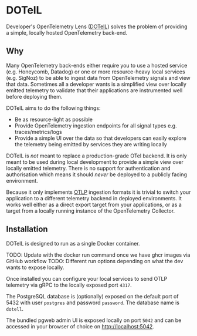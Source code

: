# DOTelL

Developer's OpenTelemetry Lens ([DOTelL](https://en.wiktionary.org/wiki/do_tell)) solves the problem of providing a simple, locally hosted OpenTelemetry back-end.

## Why

Many OpenTelemetry back-ends either require you to use a hosted service (e.g. Honeycomb, Datadog) or one or more resource-heavy local services (e.g. SigNoz) to be able to ingest data from OpenTelemetry signals and view that data. Sometimes all a developer wants is a simplified view over locally emitted telemetry to validate that their applications are instrumented well before deploying them.

DOTelL aims to do the following things:

* Be as resource-light as possible
* Provide OpenTelemetry ingestion endpoints for all signal types e.g. traces/metrics/logs
* Provide a simple UI over the data so that developers can easily explore the telemetry being emitted by services they are writing locally

DOTelL is _not_ meant to replace a production-grade OTel backend. It is only meant to be used during local development to provide a simple view over locally emitted telemetry. There is no support for authentication and authorisation which means it should _never_ be deployed to a publicly facing environment.

Because it only implements [OTLP](https://opentelemetry.io/docs/specs/otel/protocol/) ingestion formats it is trivial to switch your application to a different telemetry backend in deployed environments. It works well either as a direct export target from your applications, or as a target from a locally running instance of the OpenTelemetry Collector.

## Installation

DOTelL is designed to run as a single Docker container.

TODO: Update with the docker run command once we have ghcr images via GitHub workflow
TODO: Different run options depending on what the dev wants to expose locally.

Once installed you can configure your local services to send OTLP telemetry via gRPC to the locally exposed port `4317`.

The PostgreSQL database is (optionally) exposed on the default port of 5432 with user `postgres` and password `password`. The database name is `dotell`.

The bundled pgweb admin UI is exposed locally on port `5042` and can be accessed in your browser of choice on [http://localhost:5042](http://localhost:5042).
